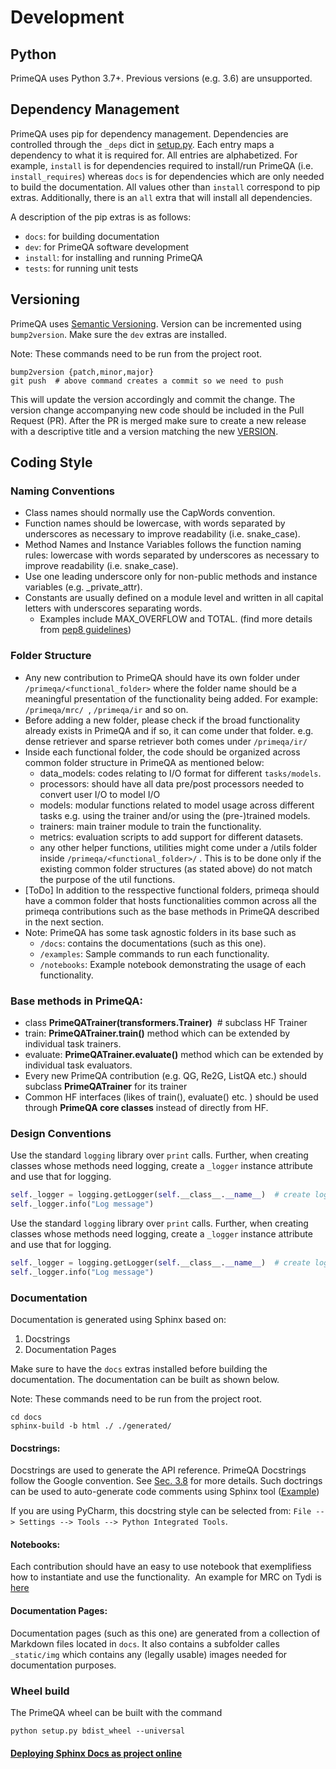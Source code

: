 # Development
<!-- [<i class="fas fa-edit"></i> Edit on GitHub](https://github.com/primeqa/primeqa/edit/main/docs/development.md)         -->

## Python

PrimeQA uses Python 3.7+.  Previous versions (e.g. 3.6) are unsupported.

## Dependency Management

PrimeQA uses pip for dependency management. Dependencies are controlled through
the `_deps` dict in [setup.py](https://github.com/primeqa/primeqa/blob/main/setup.py). 
Each entry maps a dependency to what it is required for.  All entries are alphabetized.
For example, `install` is for dependencies required to install/run PrimeQA (i.e. `install_requires`) 
whereas `docs` is for dependencies which are only needed to build the documentation. 
All values other than `install` correspond to pip extras. 
Additionally, there is an `all` extra that will install all dependencies.

A description of the pip extras is as follows:
- `docs`: for building documentation
- `dev`: for PrimeQA software development
- `install`: for installing and running PrimeQA
- `tests`: for running unit tests

## Versioning

PrimeQA uses [Semantic Versioning](https://semver.org/). Version can be incremented using `bump2version`.
Make sure the `dev` extras are installed.

Note: These commands need to be run from the project root.

```shell
bump2version {patch,minor,major}
git push  # above command creates a commit so we need to push
```

This will update the version accordingly and commit the change. 
The version change accompanying new code should be included in the Pull Request (PR). 
After the PR is merged make sure to create a new release with a descriptive title and
a version matching the new [VERSION](https://github.com/primeqa/primeqa/blob/main/VERSION).

## Coding Style

### Naming Conventions

- Class names should normally use the CapWords convention.
- Function names should be lowercase, with words separated by underscores as necessary to improve readability (i.e. snake_case).
- Method Names and Instance Variables follows the function naming rules: lowercase with words separated by underscores as necessary to improve readability (i.e. snake_case).
- Use one leading underscore only for non-public methods and instance variables (e.g. _private_attr).
- Constants are usually defined on a module level and written in all capital letters with underscores separating words. 
  - Examples include MAX_OVERFLOW and TOTAL. (find more details from [pep8 guidelines](https://peps.python.org/pep-0008/#class-names))


### Folder Structure
- Any new contribution to PrimeQA should have its own folder under `/primeqa/<functional_folder>` where the folder name should be a meaningful presentation of the functionality being added. For example: `/primeqa/mrc/`  , `/primeqa/ir` and so on.
- Before adding a new folder, please check if the broad functionality already exists in PrimeQA and if so, it can come under that folder. e.g. dense retriever and sparse retriever both comes under `/primeqa/ir/`
- Inside each functional folder, the code should be organized across common folder structure in PrimeQA as mentioned below:
  - data_models: codes relating to I/O format for different `tasks/models`.
  - processors: should have all data pre/post processors needed to convert user I/O to model I/O
  - models: modular functions related to model usage across different tasks e.g. using the trainer and/or using the (pre-)trained models.
  - trainers: main trainer module to train the functionality.
  - metrics: evaluation scripts to add support for different datasets.
  - any other helper functions, utilities might come under a /utils folder inside `/primeqa/<functional_folder>/` . This is to be done only if the existing common folder structures (as stated above) do not match the purpose of the util functions. 
- [ToDo] In addition to the resspective functional folders, primeqa should have a common folder that hosts functionalities common across all the primeqa contributions such as the base methods in PrimeQA described in the next section.
- Note: PrimeQA has some task agnostic folders in its base such as 
  - `/docs`: contains the documentations (such as this one).
  - `/examples`: Sample commands to run each functionality. 
  - `/notebooks`: Example notebook demonstrating the usage of each functionality. 

### Base methods in PrimeQA:
- class **PrimeQATrainer(transformers.Trainer)**  # subclass HF Trainer
- train: **PrimeQATrainer.train()** method which can be extended by individual task trainers.
- evaluate: **PrimeQATrainer.evaluate()** method which can be extended by individual task evaluators. 
- Every new PrimeQA contribution (e.g. QG, Re2G, ListQA etc.) should subclass **PrimeQATrainer** for its trainer
- Common HF interfaces (likes of train(), evaluate() etc. ) should be used through **PrimeQA core classes** instead of directly from HF.  

### Design Conventions

Use the standard `logging` library over `print` calls.
Further, when creating classes whose methods need logging, create a 
`_logger` instance attribute and use that for logging.

```python
self._logger = logging.getLogger(self.__class__.__name__)  # create logger
self._logger.info("Log message")
```

Use the standard `logging` library over `print` calls.
Further, when creating classes whose methods need logging, create a 
`_logger` instance attribute and use that for logging.

```python
self._logger = logging.getLogger(self.__class__.__name__)  # create logger
self._logger.info("Log message")
```

### Documentation

Documentation is generated using Sphinx based on:

1. Docstrings
2. Documentation Pages

Make sure to have the `docs` extras installed before building the documentation.
The documentation can be built as shown below.

Note: These commands need to be run from the project root.

```shell
cd docs
sphinx-build -b html ./ ./generated/
```

#### Docstrings:
Docstrings are used to generate the API reference. 
PrimeQA Docstrings follow the Google convention. 
See [Sec. 3.8](https://google.github.io/styleguide/pyguide.html#38-comments-and-docstrings) for more details.
Such doctrings can be used to auto-generate code comments using Sphinx tool ([Example](https://www.sphinx-doc.org/en/master/usage/extensions/example_google.html))

If you are using PyCharm, this docstring style can be selected from: `File --> Settings --> Tools --> Python Integrated Tools`.

#### Notebooks: 
Each contribution should have an easy to use notebook that exemplifiess how to instantiate and use the functionality. 
An example for MRC on Tydi is [here](https://github.com/primeqa/primeqa/blob/main/notebooks/mrc/tydiqa.ipynb)

#### Documentation Pages:
Documentation pages (such as this one) are generated from a collection of Markdown files located
in `docs`. It also contains a subfolder calles `_static/img` which contains any (legally usable) images needed for documentation purposes. 

### Wheel build

The PrimeQA wheel can be built with the command

```shell
python setup.py bdist_wheel --universal
```

#### [Deploying Sphinx Docs as project online](README.md) 
